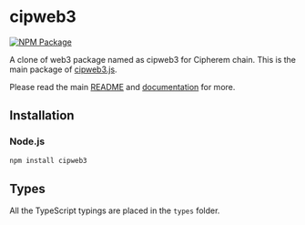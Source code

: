 # cipweb3

[![NPM Package][npm-image]][npm-url]

A clone of web3 package named as cipweb3 for Cipherem chain.
This is the main package of [cipweb3.js][repo].

Please read the main [README][repo-readme] and [documentation][docs] for more.

## Installation                                                                                                                 
                                                                                                                                                                                                                                        
### Node.js                           
                                                                                                                                         
```bash                           
npm install cipweb3                                  
```                                                                         

## Types

All the TypeScript typings are placed in the `types` folder.

[docs]: http://web3js.readthedocs.io/en/1.0/  
[repo]: https://github.com/ethereum/web3.js
[repo-readme]: https://github.com/ethereum/web3.js/blob/1.x/README.md
[npm-image]: https://img.shields.io/npm/v/web3.svg
[npm-url]: https://npmjs.org/package/web3
[deps-image]: https://david-dm.org/ethereum/web3.js/1.x/status.svg?path=packages/web3
[deps-url]: https://david-dm.org/ethereum/web3.js/1.x?path=packages/web3       
[deps-dev-image]: https://david-dm.org/ethereum/web3.js/1.x/dev-status.svg?path=packages/web3
[deps-dev-url]: https://david-dm.org/ethereum/web3.js/1.x?type=dev&path=packages/web3   
